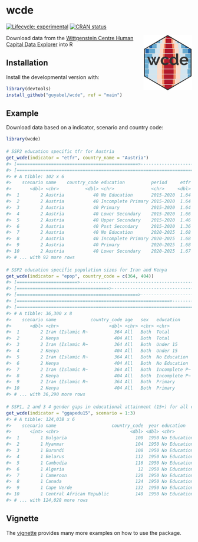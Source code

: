 
<!-- README.md is generated from README.Rmd. Please edit that file -->

# wcde

<!-- badges: start -->

[![Lifecycle:
experimental](https://img.shields.io/badge/lifecycle-experimental-orange.svg)](https://www.tidyverse.org/lifecycle/#experimental)
[![CRAN
status](https://www.r-pkg.org/badges/version/wcde)](https://CRAN.R-project.org/package=wcde)
<!-- [![Lifecycle: stable](https://img.shields.io/badge/lifecycle-stable-brightgreen.svg)](https://lifecycle.r-lib.org/articles/stages.html#stable) -->
<!-- badges: end -->

<img src='./man/figures/logo.png' align="right" height="150" />

Download data from the [Wittgenstein Centre Human Capital Data
Explorer](http://dataexplorer.wittgensteincentre.org/wcde-v2/) into R

## Installation

<!-- You can install the released version of `wcde` from [CRAN](https://CRAN.R-project.org) with: -->
<!-- ```{r eval=FALSE} -->
<!-- install.packages("wcde") -->
<!-- ``` -->

Install the developmental version with:

``` r
library(devtools)
install_github("guyabel/wcde", ref = "main")
```

## Example

Download data based on a indicator, scenario and country code:

``` r
library(wcde)

# SSP2 education specific tfr for Austria
get_wcde(indicator = "etfr", country_name = "Austria")
#> [==============================================>------------------------] 67%
#> [=======================================================================] 100%
#> # A tibble: 102 x 6
#>    scenario name    country_code education          period     etfr
#>       <dbl> <chr>          <dbl> <chr>              <chr>     <dbl>
#>  1        2 Austria           40 No Education       2015-2020  1.64
#>  2        2 Austria           40 Incomplete Primary 2015-2020  1.64
#>  3        2 Austria           40 Primary            2015-2020  1.64
#>  4        2 Austria           40 Lower Secondary    2015-2020  1.66
#>  5        2 Austria           40 Upper Secondary    2015-2020  1.46
#>  6        2 Austria           40 Post Secondary     2015-2020  1.36
#>  7        2 Austria           40 No Education       2020-2025  1.68
#>  8        2 Austria           40 Incomplete Primary 2020-2025  1.68
#>  9        2 Austria           40 Primary            2020-2025  1.68
#> 10        2 Austria           40 Lower Secondary    2020-2025  1.67
#> # ... with 92 more rows

# SSP2 education specific population sizes for Iran and Kenya
get_wcde(indicator = "epop", country_code = c(364, 404))
#> [=======================>-----------------------------------------------] 33%
#> [===================================>-----------------------------------] 50%
#> [==============================================>------------------------] 67%
#> [==========================================================>------------] 83%
#> [=======================================================================] 100%
#> # A tibble: 36,300 x 8
#>    scenario name             country_code age   sex   education      year   epop
#>       <dbl> <chr>                   <dbl> <chr> <chr> <chr>         <dbl>  <dbl>
#>  1        2 Iran (Islamic R~          364 All   Both  Total          1950 17119.
#>  2        2 Kenya                     404 All   Both  Total          1950  6077.
#>  3        2 Iran (Islamic R~          364 All   Both  Under 15       1950  6210 
#>  4        2 Kenya                     404 All   Both  Under 15       1950  2417.
#>  5        2 Iran (Islamic R~          364 All   Both  No Education   1950  9648.
#>  6        2 Kenya                     404 All   Both  No Education   1950  2867.
#>  7        2 Iran (Islamic R~          364 All   Both  Incomplete P~  1950   378 
#>  8        2 Kenya                     404 All   Both  Incomplete P~  1950   555.
#>  9        2 Iran (Islamic R~          364 All   Both  Primary        1950   631.
#> 10        2 Kenya                     404 All   Both  Primary        1950   139.
#> # ... with 36,290 more rows

# SSP1, 2 and 3 4 gender gaps in educational attainment (15+) for all countries
get_wcde(indicator = "ggapedu15", scenario = 1:3)
#> # A tibble: 124,038 x 6
#>    scenario name                     country_code  year education    ggapedu15
#>       <int> <chr>                           <dbl> <dbl> <chr>            <dbl>
#>  1        1 Bulgaria                          100  1950 No Education       -16
#>  2        1 Myanmar                           104  1950 No Education       -13
#>  3        1 Burundi                           108  1950 No Education       -11
#>  4        1 Belarus                           112  1950 No Education       -10
#>  5        1 Cambodia                          116  1950 No Education       -28
#>  6        1 Algeria                            12  1950 No Education        -6
#>  7        1 Cameroon                          120  1950 No Education       -16
#>  8        1 Canada                            124  1950 No Education        -1
#>  9        1 Cape Verde                        132  1950 No Education       -14
#> 10        1 Central African Republic          140  1950 No Education        -4
#> # ... with 124,028 more rows
```

## Vignette

The
[vignette](https://cran.r-project.org/web/packages/wcde/vignettes/intro.html)
provides many more examples on how to use the package.
